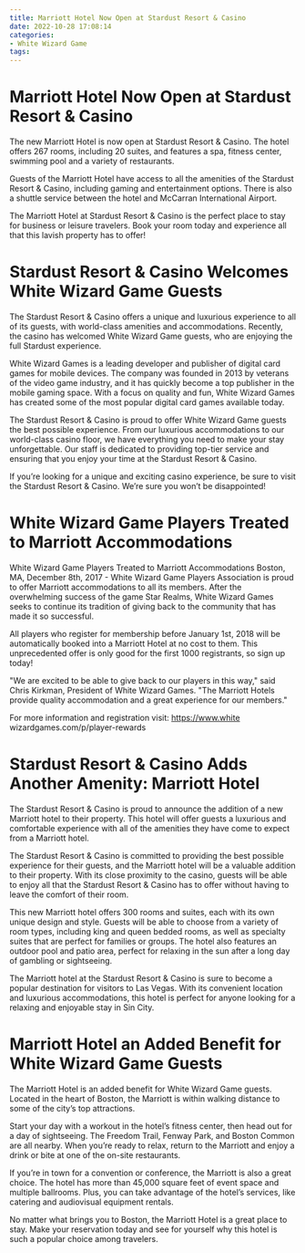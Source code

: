 ```yaml
---
title: Marriott Hotel Now Open at Stardust Resort & Casino 
date: 2022-10-28 17:08:14
categories:
- White Wizard Game
tags:
---
```



#  Marriott Hotel Now Open at Stardust Resort & Casino 

The new Marriott Hotel is now open at Stardust Resort & Casino. The hotel offers 267 rooms, including 20 suites, and features a spa, fitness center, swimming pool and a variety of restaurants.

Guests of the Marriott Hotel have access to all the amenities of the Stardust Resort & Casino, including gaming and entertainment options. There is also a shuttle service between the hotel and McCarran International Airport.

The Marriott Hotel at Stardust Resort & Casino is the perfect place to stay for business or leisure travelers. Book your room today and experience all that this lavish property has to offer!

#  Stardust Resort & Casino Welcomes White Wizard Game Guests 

The Stardust Resort & Casino offers a unique and luxurious experience to all of its guests, with world-class amenities and accommodations. Recently, the casino has welcomed White Wizard Game guests, who are enjoying the full Stardust experience.

White Wizard Games is a leading developer and publisher of digital card games for mobile devices. The company was founded in 2013 by veterans of the video game industry, and it has quickly become a top publisher in the mobile gaming space. With a focus on quality and fun, White Wizard Games has created some of the most popular digital card games available today.

The Stardust Resort & Casino is proud to offer White Wizard Game guests the best possible experience. From our luxurious accommodations to our world-class casino floor, we have everything you need to make your stay unforgettable. Our staff is dedicated to providing top-tier service and ensuring that you enjoy your time at the Stardust Resort & Casino.

If you’re looking for a unique and exciting casino experience, be sure to visit the Stardust Resort & Casino. We’re sure you won’t be disappointed!

#  White Wizard Game Players Treated to Marriott Accommodations 

White Wizard Game Players Treated to Marriott Accommodations
Boston, MA, December 8th, 2017 - White Wizard Game Players Association is proud to offer Marriott accommodations to all its members. After the overwhelming success of the game Star Realms, White Wizard Games seeks to continue its tradition of giving back to the community that has made it so successful.

All players who register for membership before January 1st, 2018 will be automatically booked into a Marriott Hotel at no cost to them. This unprecedented offer is only good for the first 1000 registrants, so sign up today!

"We are excited to be able to give back to our players in this way," said Chris Kirkman, President of White Wizard Games. "The Marriott Hotels provide quality accommodation and a great experience for our members."

For more information and registration visit: https://www.white wizardgames.com/p/player-rewards

#  Stardust Resort & Casino Adds Another Amenity: Marriott Hotel 

The Stardust Resort & Casino is proud to announce the addition of a new Marriott hotel to their property. This hotel will offer guests a luxurious and comfortable experience with all of the amenities they have come to expect from a Marriott hotel.

The Stardust Resort & Casino is committed to providing the best possible experience for their guests, and the Marriott hotel will be a valuable addition to their property. With its close proximity to the casino, guests will be able to enjoy all that the Stardust Resort & Casino has to offer without having to leave the comfort of their room.

This new Marriott hotel offers 300 rooms and suites, each with its own unique design and style. Guests will be able to choose from a variety of room types, including king and queen bedded rooms, as well as specialty suites that are perfect for families or groups. The hotel also features an outdoor pool and patio area, perfect for relaxing in the sun after a long day of gambling or sightseeing.

The Marriott hotel at the Stardust Resort & Casino is sure to become a popular destination for visitors to Las Vegas. With its convenient location and luxurious accommodations, this hotel is perfect for anyone looking for a relaxing and enjoyable stay in Sin City.

#  Marriott Hotel an Added Benefit for White Wizard Game Guests

The Marriott Hotel is an added benefit for White Wizard Game guests. Located in the heart of Boston, the Marriott is within walking distance to some of the city’s top attractions.

Start your day with a workout in the hotel’s fitness center, then head out for a day of sightseeing. The Freedom Trail, Fenway Park, and Boston Common are all nearby. When you’re ready to relax, return to the Marriott and enjoy a drink or bite at one of the on-site restaurants.

If you’re in town for a convention or conference, the Marriott is also a great choice. The hotel has more than 45,000 square feet of event space and multiple ballrooms. Plus, you can take advantage of the hotel’s services, like catering and audiovisual equipment rentals.

No matter what brings you to Boston, the Marriott Hotel is a great place to stay. Make your reservation today and see for yourself why this hotel is such a popular choice among travelers.